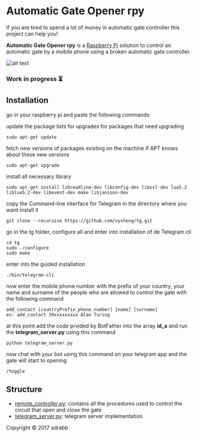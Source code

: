 # Automatic Gate Opener rpy

If you are tired to spend a lot of money in automatic gate controller this project can help you!

**Automatic Gate Opener rpy** is a [Raspberry Pi](https://www.raspberrypi.org/) solution to control an automatic gate by a mobile phone using a broken automatic gate controller.

![alt text](https://github.com/sdrabb/automatic-gate-opener-rpy/blob/master/img/circuit.JPG)


###  Work in progress   :hourglass_flowing_sand:

## Installation

go in your raspberry pi and paste the following commands: 

update the package lists for upgrades for packages that need upgrading

```
sudo apt-get update
```
fetch new versions of packages existing on the machine if APT knows about these new versions

```
sudo apt-get upgrade
```
install all necessary library

```
sudo apt-get install libreadline-dev libconfig-dev libssl-dev lua5.2 liblua5.2-dev libevent-dev make libjansson-dev
```

copy the Command-line interface for Telegram in the directory where you want install it

```
git clone --recursive https://github.com/vysheng/tg.git 
```

go in the tg folder, configure all and enter into installation of de Telegram cli

```
cd tg
sudo ./configure
sudo make
```
enter into the guided installation

```
./bin/telegram-cli
```

now enter the mobile phone number with the prefix of your country, your name and surname of the people who are allowed to control the gate with the following command

```
add_contact [countryPrefix_phone_number] [name] [surname]
ex: add_contact 39xxxxxxxxx Alan Turing
```	
at this point add the code prvided by BotFather into the array **id_a** and run the **telegram_server.py** using this command
 ```
python telegram_server.py
```	
now chat with your bot using this command on your telegram app and  the gate will start to opening
 ```
/toggle
```

## Structure
* [remote_controller.py](https://github.com/sdrabb/automatic-gate-opener-rpy/blob/master/remote_controller.py): contains all the procedures used to control the circuit that open and close the gate
* [telegram_server.py](https://github.com/sdrabb/automatic-gate-opener-rpy/blob/master/telegram_server.py): telegram server implementation

Copyright © 2017 sdrabb
